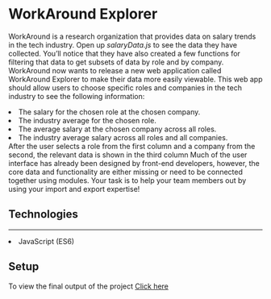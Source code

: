 # WorkAround Explorer

<p>WorkAround is a research organization that provides data on salary trends in the tech industry. Open up <em>salaryData.js</em> to see the data they have collected. You’ll notice that they have also created a few functions for filtering that data to get subsets of data by role and by company.
WorkAround now wants to release a new web application called WorkAround Explorer to make their data more easily viewable. This web app should allow users to choose specific roles and companies in the tech industry to see the following information:</p>

<li>The salary for the chosen role at the chosen company.</li>
<li>The industry average for the chosen role.</li>
<li>The average salary at the chosen company across all roles.</li>
<li>The industry average salary across all roles and all companies.</li><br.

<p>After the user selects a role from the first column and a company from the second, the relevant data is shown in the third column
Much of the user interface has already been designed by front-end developers, however, the core data and functionality are either missing or need to be connected together using modules. Your task is to help your team members out by using your import and export expertise!</p>

<h2>Technologies</h2>
<hr>
<li>JavaScript (ES6)</li>

<h2>Setup</h2>
<p>To view the final output of the project <a href ="">Click here</a>
